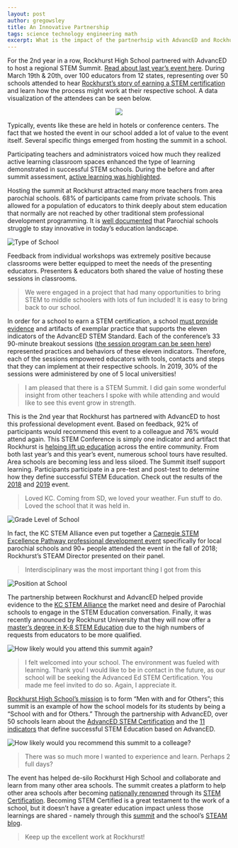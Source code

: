 ```yaml
---
layout: post
author: gregowsley
title: An Innovative Partnership
tags: science technology engineering math 
excerpt: What is the impact of the partnerhsip with AdvancED and Rockhurst High School?
---
```


For the 2nd year in a row, Rockhurst High School partnered with AdvancED to host a regional STEM Summit. [Read about last year’s event here](http://steam.rockhursths.edu/2018/03/15/AdvancED-STEM-Conference.html). During March 19th & 20th, over 100 educators from 12 states, representing over 50 schools attended to hear [Rockhurst’s story of earning a STEM certification](https://www.rockhursths.edu/pages/news/news---stem-certification) and learn how the process might work at their respective school. A data visualization of the attendees can be seen below.

<center>
<div class='tableauPlaceholder' id='viz1556735351566' style='position: relative'><noscript><a href='#'><img alt=' ' src='https:&#47;&#47;public.tableau.com&#47;static&#47;images&#47;20&#47;2019STEMSummitAttendees&#47;2019STEMSummitAttendeesDashboard&#47;1_rss.png' style='border: none' /></a></noscript><object class='tableauViz'  style='display:none;'><param name='host_url' value='https%3A%2F%2Fpublic.tableau.com%2F' /> <param name='embed_code_version' value='3' /> <param name='site_root' value='' /><param name='name' value='2019STEMSummitAttendees&#47;2019STEMSummitAttendeesDashboard' /><param name='tabs' value='no' /><param name='toolbar' value='yes' /><param name='static_image' value='https:&#47;&#47;public.tableau.com&#47;static&#47;images&#47;20&#47;2019STEMSummitAttendees&#47;2019STEMSummitAttendeesDashboard&#47;1.png' /> <param name='animate_transition' value='yes' /><param name='display_static_image' value='yes' /><param name='display_spinner' value='yes' /><param name='display_overlay' value='yes' /><param name='display_count' value='yes' /><param name='filter' value='publish=yes' /></object></div>                <script type='text/javascript'>                    var divElement = document.getElementById('viz1556735351566');                    var vizElement = divElement.getElementsByTagName('object')[0];                    vizElement.style.width='100%';vizElement.style.height=(divElement.offsetWidth*0.75)+'px';                    var scriptElement = document.createElement('script');                    scriptElement.src = 'https://public.tableau.com/javascripts/api/viz_v1.js';                    vizElement.parentNode.insertBefore(scriptElement, vizElement);                </script>
</center>

Typically, events like these are held in hotels or conference centers. The fact that we hosted the event in our school added a lot of value to the event itself. Several specific things emerged from hosting the summit in a school.

Participating teachers and administrators voiced how much they realized active learning classroom spaces enhanced the type of learning demonstrated in successful STEM schools. During the before and after summit assessment, [active learning was highlighted](http://steam.rockhursths.edu/2018/04/02/The-Words-We-Use.html).

Hosting the summit at Rockhurst attracted many more teachers from area parochial schools. 68% of participants came from private schools. This allowed for a population of educators to think deeply about stem education that normally are not reached by other traditional stem professional development programming. It is [well documented](http://steam.rockhursths.edu/2018/04/01/STEAM-Supports-Catholic-Education.html) that Parochial schools struggle to stay innovative in today’s education landscape.

<div class="center">
  <img alt="Type of School" src="{{ site.baseurl }}/img/2019AdvED1.png">
</div>

Feedback from individual workshops was extremely positive because classrooms were better equipped to meet the needs of the presenting educators. Presenters & educators both shared the value of hosting these sessions in classrooms. 

<blockquote>We were engaged in a project that had many opportunities to bring STEM to middle schoolers with lots of fun included! It is easy to bring back to our school.
</blockquote>

In order for a school to earn a STEM certification, a school [must provide evidence](http://steam.rockhursths.edu/stem-certification/) and artifacts of exemplar practice that supports the eleven indicators of the AdvancED STEM Standard. Each of the conference’s 33 90-minute breakout sessions ([the session program can be seen here](https://custom.cvent.com/110075779E56425DB8EDA43F961FFAB6/files/b1c372dc912c4ba19d8cbd55cbad7a88.pdf)) represented practices and behaviors of these eleven indicators. Therefore, each of the sessions empowered educators with tools, contacts and steps that they can implement at their respective schools. In 2019, 30% of the sessions were administered by one of 5 local universities!

<blockquote>I am pleased that there is a STEM Summit. I did gain some wonderful insight from other teachers I spoke with while attending and would like to see this event grow in strength.</blockquote>

This is the 2nd year that Rockhurst has partnered with AdvancED to host this professional development event. Based on feedback, 92% of participants would recommend this event to a colleague and 76% would attend again. This STEM Conference is simply one indicator and artifact that Rockhurst is [helping lift up education](http://steam.rockhursths.edu/2018/04/01/STEAM-Supports-Catholic-Education.html) across the entire community. From both last year’s and this year’s event, numerous school tours have resulted. Area schools are becoming less and less siloed. The Summit itself support learning. Participants participate in a pre-test and post-test to determine how they define successful STEM Education. Check out the results of the [2018](http://steam.rockhursths.edu/2018/04/02/The-Words-We-Use.html) and [2019](http://steam.rockhursths.edu/2019/03/20/Learning-at-STEM-Summit.html) event.

<blockquote>Loved KC. Coming from SD, we loved your weather. Fun stuff to do. Loved the school that it was held in.
</blockquote>

<div class="center">
  <img alt="Grade Level of School" src="{{ site.baseurl }}/img/2019AdvED2.png">
</div>

In fact, the KC STEM Alliance even put together a [Carnegie STEM Excellence Pathway professional development event](https://drive.google.com/file/d/0B1-JIRrX_4I5TlVKZzk2WDRWQzVISzI0cXlEN3RuWlMydUFR/view?usp=sharing) specifically for local parochial schools and 90+ people attended the event in the fall of 2018; Rockhurst’s STEAM Director presented on their panel. 

<blockquote>Interdisciplinary was the most important thing I got from this</blockquote>

<div class="center">
  <img alt="Position at School" src="{{ site.baseurl }}/img/2019AdvED3.png">
</div>

The partnership between Rockhurst and AdvancED helped provide evidence to the [KC STEM Alliance](https://www.kcstem.org/) the market need and desire of Parochial schools to engage in the STEM Education conversation. Finally, it was recently announced by Rockhurst University that they will now offer a [master’s degree in K-8 STEM Education](https://www.rockhurst.edu/education/graduate/master-educational-studies#steam) due to the high numbers of requests from educators to be more qualified.

<div class="center">
  <img alt="How likely would you attend this summit again?" src="{{ site.baseurl }}/img/2019AdvED5.png">
</div>

<blockquote>I felt welcomed into your school. The environment was fueled with learning. Thank you! I would like to be in contact in the future, as our school will be seeking the Advanced Ed STEM Certification. You made me feel invited to do so. Again, I appreciate it.</blockquote>

 [Rockhurst High School’s mission](https://www.rockhursths.edu/pages/about-us/school-information/about-us---school-information---mission-and-vision) is to form “Men with and for Others”; this summit is an example of how the school models for its students by being a “School with and for Others.” Through the partnership with AdvancED, over 50 schools learn about the [AdvancED STEM Certification](http://steam.rockhursths.edu/stem-certification/) and the [11 indicators](http://steam.rockhursths.edu/stem-certification/) that define successful STEM Education based on AdvancED.

<div class="center">
  <img alt="How likely would you recommend this summit to a colleage?" src="{{ site.baseurl }}/img/2019AdvED4.png">
</div>

<blockquote>There was so much more I wanted to experience and learn. Perhaps 2 full days?
</blockquote>


The event has helped de-silo Rockhurst High School and collaborate and learn from many other area schools. The summit creates a platform to help other area schools after becoming [nationally renowned](http://steam.rockhursths.edu/2017/03/28/Nationally-Renowned.html) through its [STEM Certification](https://www.rockhursths.edu/pages/news/news---stem-certification). Becoming STEM Certified is a great testament to the work of a school, but it doesn’t have a greater education impact unless those learnings are shared - namely through this [summit](http://www.cvent.com/events/advanced-midwest-stem-summit-2019/event-summary-dd6ce7f8f112483b82d5e669634413cf.aspx?dvce=1) and the school’s [STEAM blog](http://steam.rockhursths.edu/).

<blockquote>Keep up the excellent work at Rockhurst!</blockquote>


